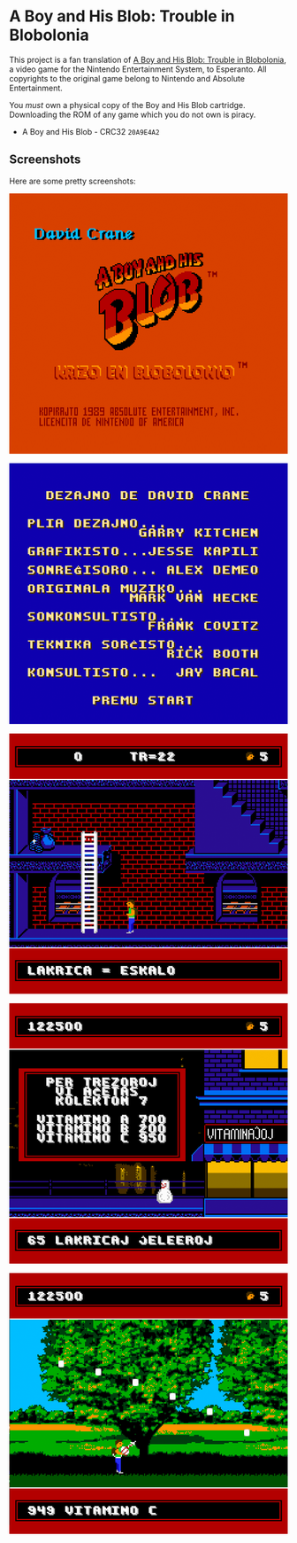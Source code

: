 # A Boy and His Blob: Trouble in Blobolonia

This project is a fan translation of
[A Boy and His Blob: Trouble in Blobolonia](https://en.wikipedia.org/wiki/A_Boy_and_His_Blob:_Trouble_on_Blobolonia),
a video game for the Nintendo Entertainment System, to Esperanto. All
copyrights to the original game belong to Nintendo and Absolute Entertainment.

You *must* own a physical copy of the Boy and His Blob cartridge. Downloading
the ROM of any game which you do not own is piracy.

  * A Boy and His Blob - CRC32 `20A9E4A2`

## Screenshots

Here are some pretty screenshots:

![Intro screen](images/image-1.png)

![Credits screen](images/image-2.png)

![Game play - ladder](images/image-3.png)

![Game play - store-text](images/image-4.png)

![Game play - vitamins](images/image-5.png)
